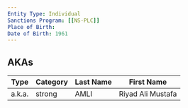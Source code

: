 ```yaml
---
Entity Type: Individual
Sanctions Program: [[NS-PLC]]
Place of Birth: 
Date of Birth: 1961
---
```



## AKAs
| Type | Category | Last Name | First Name |
|------|----------|-----------|------------|
| a.k.a. | strong | AMLI | Riyad Ali Mustafa |

